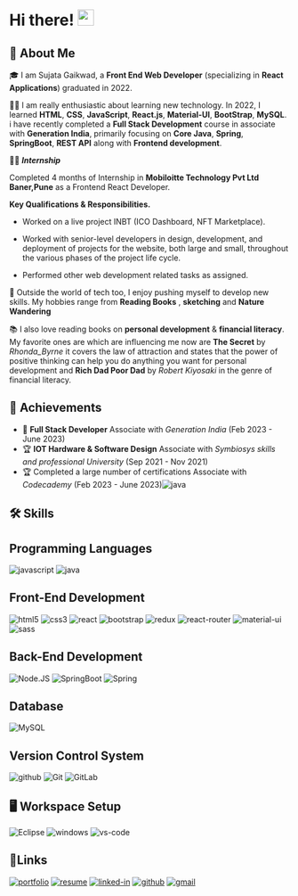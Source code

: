 # Hi there! <img src="https://media.giphy.com/media/hvRJCLFzcasrR4ia7z/giphy.gif" width="29px" height="29px">

## 🚀 About Me

🎓 I am Sujata Gaikwad, a **Front End Web Developer** (specializing in **React Applications**) graduated in 2022.

👨‍💻 I am really enthusiastic about learning new technology. In 2022, I learned **HTML**, **CSS**, **JavaScript**, **React.js**, **Material-UI**, **BootStrap**, **MySQL**.
i have recently completed a **Full Stack Development** course in associate with **Generation India**, primarily focusing on **Core Java**, **Spring**, **SpringBoot**, **REST API** along with **Frontend development**.

👨‍💻 ***Internship***

Completed 4 months of Internship in **Mobiloitte Technology Pvt Ltd Baner,Pune** as a Frontend React Developer.

**Key Qualifications & Responsibilities.**

- Worked on a live project INBT (ICO Dashboard, NFT Marketplace).

- Worked with senior-level developers in design, development, and deployment of projects for the website, both large and small, throughout the various phases of the project life cycle.

- Performed other web development related tasks as assigned.

🎸 Outside the world of tech too, I enjoy pushing myself to develop new skills. My hobbies range from **Reading Books** , **sketching** and **Nature Wandering**

📚 I also love reading books on **personal development** & **financial literacy**. My favorite ones are which are influencing me now are **The Secret** by _Rhonda_Byrne_ it covers the law of attraction and states that the power of positive thinking can help you do anything you want for personal development and **Rich Dad Poor Dad** by _Robert Kiyosaki_ in the genre of financial literacy.

## 🏅 Achievements

-   📝 **Full Stack Developer** Associate with _Generation India_ (Feb 2023 - June 2023)
-   🏆 **IOT Hardware & Software Design** Associate with _Symbiosys skills and professional University_ (Sep 2021 - Nov 2021)
-   🏆 Completed a large number of certifications Associate with _Codecademy_ (Feb 2023 - June 2023)![java](https://img.shields.io/badge/Codecademy-FFF0E5?style=for-the-badge&logo=codecademy&logoColor=303347)

## 🛠️ Skills

## Programming Languages

![javascript](https://img.shields.io/badge/JavaScript-323330?style=for-the-badge&logo=javascript&logoColor=F7DF1E)
![java](https://img.shields.io/badge/Java-3776AB?style=for-the-badge&logo=java&logoColor=white)

## **Front-End Development**

![html5](https://img.shields.io/badge/HTML5-E34F26?style=for-the-badge&logo=html5&logoColor=white)
![css3](https://img.shields.io/badge/CSS3-1572B6?style=for-the-badge&logo=css3&logoColor=white)
![react](https://img.shields.io/badge/React-20232A?style=for-the-badge&logo=react&logoColor=61DAFB)
![bootstrap](https://img.shields.io/badge/Bootstrap-563D7C?style=for-the-badge&logo=bootstrap&logoColor=white)
![redux](https://img.shields.io/badge/Redux-593D88?style=for-the-badge&logo=redux&logoColor=white)
![react-router](https://img.shields.io/badge/React_Router-CA4245?style=for-the-badge&logo=react-router&logoColor=white)
![material-ui](https://img.shields.io/badge/Material_UI-0081CB?style=for-the-badge&logo=mui&logoColor=white)
![sass](https://img.shields.io/badge/SASS-CC6699?style=for-the-badge&logo=sass&logoColor=white)

## **Back-End Development**
![Node.JS](https://img.shields.io/badge/Node%20js-339933?style=for-the-badge&logo=nodedotjs&logoColor=white)
![SpringBoot](https://img.shields.io/badge/Spring_Boot-F2F4F9?style=for-the-badge&logo=spring-boot)
![Spring](https://img.shields.io/badge/Spring-6DB33F?style=for-the-badge&logo=spring&logoColor=white)

## **Database**

![MySQL](https://img.shields.io/badge/MySQL-005C84?style=for-the-badge&logo=mysql&logoColor=white)

## **Version Control System**

![github](https://img.shields.io/badge/GitHub-000000?style=for-the-badge&logo=GitHub&logoColor=white)
![Git](https://img.shields.io/badge/GIT-E44C30?style=for-the-badge&logo=git&logoColor=white)
![GitLab](https://img.shields.io/badge/GitLab-330F63?style=for-the-badge&logo=gitlab&logoColor=white)

## 🖥️ **Workspace Setup**

![Eclipse](https://img.shields.io/badge/Eclipse-2C2255?style=for-the-badge&logo=eclipse&logoColor=white)
![windows](https://img.shields.io/badge/Windows_10-0078D6?style=for-the-badge&logo=windows&logoColor=white)
![vs-code](https://img.shields.io/badge/VS_Code-007ACC?style=for-the-badge&logo=Visual-Studio-Code&logoColor=white)

## 🔗**Links**

[![portfolio](https://img.shields.io/badge/Portfolio-5340ff?style=for-the-badge&logo=Google-chrome&logoColor=white)](https://sujata02061999.github.io/Portfolio/)
[![resume](https://img.shields.io/badge/Resume-4285F4?style=for-the-badge&logo=read-the-docs&logoColor=white)](https://drive.google.com/file/d/1d2C8tGyTZpPiB__DlP03wM7ZeQ1TIC6i/view?usp=drivesdk)
[![linked-in](https://img.shields.io/badge/Linked_In-0077B5?style=for-the-badge&logo=LinkedIn&logoColor=white)](https://www.linkedin.com/in/sujata-gaikwad-b56054199/)
[![github](https://img.shields.io/badge/GitHub-000000?style=for-the-badge&logo=GitHub&logoColor=white)](https://github.com/Sujata02061999)
[![gmail](https://img.shields.io/badge/Gmail-D14836?style=for-the-badge&logo=Gmail&logoColor=white)](mailto:sujatagaikwad0206@gmail.com)
